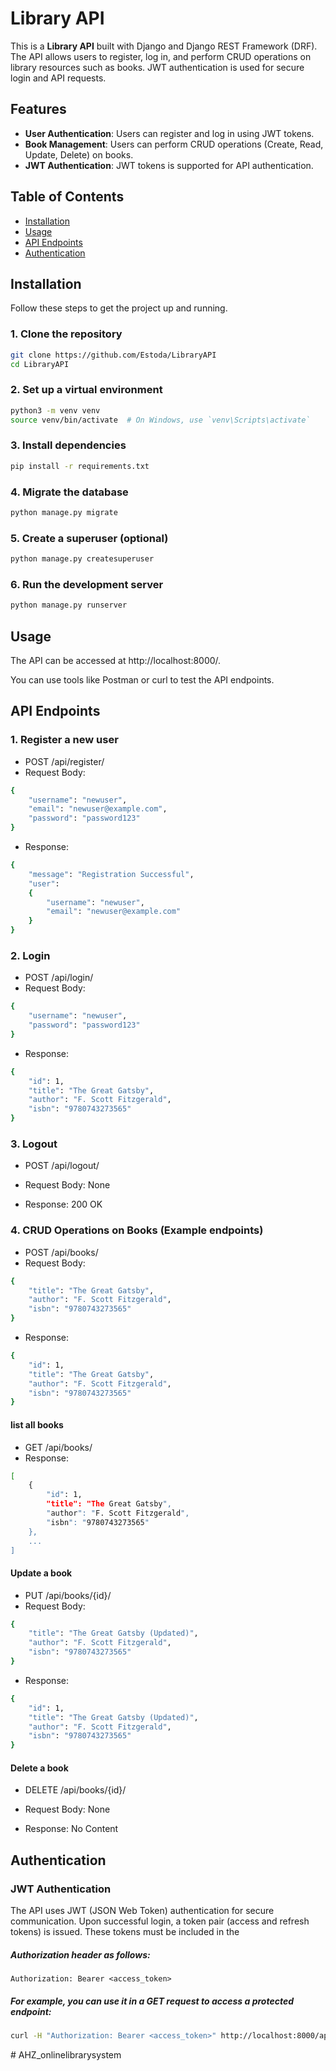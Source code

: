 # Library API

This is a **Library API** built with Django and Django REST Framework (DRF). The API allows users to register, log in, and perform CRUD operations on library resources such as books. JWT authentication is used for secure login and API requests.

## Features

- **User Authentication**: Users can register and log in using JWT tokens.
- **Book Management**: Users can perform CRUD operations (Create, Read, Update, Delete) on books.
- **JWT Authentication**: JWT tokens is supported for API authentication.

## Table of Contents

- [Installation](#installation)
- [Usage](#usage)
- [API Endpoints](#api-endpoints)
- [Authentication](#authentication)

## Installation

Follow these steps to get the project up and running.

### 1. Clone the repository

```bash
git clone https://github.com/Estoda/LibraryAPI
cd LibraryAPI
```

### 2. Set up a virtual environment

```bash
python3 -m venv venv
source venv/bin/activate  # On Windows, use `venv\Scripts\activate`
```

### 3. Install dependencies

```bash
pip install -r requirements.txt
```

### 4. Migrate the database

```bash
python manage.py migrate
```

### 5. Create a superuser (optional)

```bash
python manage.py createsuperuser
```

### 6. Run the development server

```bash
python manage.py runserver
```

## Usage

The API can be accessed at http://localhost:8000/.

You can use tools like Postman or curl to test the API endpoints.

## API Endpoints

### 1. Register a new user

- POST /api/register/
- Request Body:

```bash
{
    "username": "newuser",
    "email": "newuser@example.com",
    "password": "password123"
}
```

- Response:

```bash
{
    "message": "Registration Successful",
    "user":
    {
        "username": "newuser",
        "email": "newuser@example.com"
    }
}
```

### 2. Login

- POST /api/login/
- Request Body:

```bash
{
    "username": "newuser",
    "password": "password123"
}
```

- Response:

```bash
{
    "id": 1,
    "title": "The Great Gatsby",
    "author": "F. Scott Fitzgerald",
    "isbn": "9780743273565"
}
```

### 3. Logout

- POST /api/logout/
- Request Body: None

- Response: 200 OK

### 4. CRUD Operations on Books (Example endpoints)

- POST /api/books/
- Request Body:

```bash
{
    "title": "The Great Gatsby",
    "author": "F. Scott Fitzgerald",
    "isbn": "9780743273565"
}
```

- Response:

```bash
{
    "id": 1,
    "title": "The Great Gatsby",
    "author": "F. Scott Fitzgerald",
    "isbn": "9780743273565"
}
```

#### list all books

- GET /api/books/
- Response:

```bash
[
    {
        "id": 1,
        "title": "The Great Gatsby",
        "author": "F. Scott Fitzgerald",
        "isbn": "9780743273565"
    },
    ...
]
```

#### Update a book

- PUT /api/books/{id}/
- Request Body:

```bash
{
    "title": "The Great Gatsby (Updated)",
    "author": "F. Scott Fitzgerald",
    "isbn": "9780743273565"
}
```

- Response:

```bash
{
    "id": 1,
    "title": "The Great Gatsby (Updated)",
    "author": "F. Scott Fitzgerald",
    "isbn": "9780743273565"
}
```

#### Delete a book

- DELETE /api/books/{id}/
- Request Body: None

- Response: No Content

## Authentication

### JWT Authentication

The API uses JWT (JSON Web Token) authentication for secure communication. Upon successful login, a token pair (access and refresh tokens) is issued. These tokens must be included in the

##### Authorization header as follows:

```text
Authorization: Bearer <access_token>
```

##### For example, you can use it in a GET request to access a protected endpoint:

```bash
curl -H "Authorization: Bearer <access_token>" http://localhost:8000/api/protected-endpoint/
```
#   A H Z _ o n l i n e l i b r a r y s y s t e m 
 
 